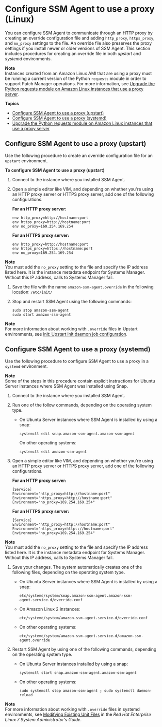 # Configure SSM Agent to use a proxy \(Linux\)<a name="sysman-proxy-with-ssm-agent"></a>

You can configure SSM Agent to communicate through an HTTP proxy by creating an override configuration file and adding `http_proxy`, `https_proxy`, and `no_proxy` settings to the file\. An override file also preserves the proxy settings if you install newer or older versions of SSM Agent\. This section includes procedures for creating an override file in both *upstart* and *systemd* environments\. 

**Note**  
Instances created from an Amazon Linux AMI that are using a proxy must be running a current version of the Python `requests` module in order to support Patch Manager operations\. For more information, see [Upgrade the Python requests module on Amazon Linux instances that use a proxy server](sysman-proxy-with-ssm-agent-al-python-requests.md)\.

**Topics**
+ [Configure SSM Agent to use a proxy \(upstart\)](#ssm-agent-proxy-upstart)
+ [Configure SSM Agent to use a proxy \(systemd\)](#ssm-agent-proxy-systemd)
+ [Upgrade the Python requests module on Amazon Linux instances that use a proxy server](sysman-proxy-with-ssm-agent-al-python-requests.md)

## Configure SSM Agent to use a proxy \(upstart\)<a name="ssm-agent-proxy-upstart"></a>

Use the following procedure to create an override configuration file for an `upstart` environment\.

**To configure SSM Agent to use a proxy \(upstart\)**

1. Connect to the instance where you installed SSM Agent\.

1. Open a simple editor like VIM, and depending on whether you're using an HTTP proxy server or HTTPS proxy server, add one of the following configurations\.

   **For an HTTP proxy server:**

   ```
   env http_proxy=http://hostname:port
   env https_proxy=http://hostname:port
   env no_proxy=169.254.169.254
   ```

   **For an HTTPS proxy server:**

   ```
   env http_proxy=http://hostname:port
   env https_proxy=https://hostname:port
   env no_proxy=169.254.169.254
   ```
**Note**  
You must add the `no_proxy` setting to the file and specify the IP address listed here\. It is the instance metadata endpoint for Systems Manager\. Without this IP address, calls to Systems Manager fail\.

1. Save the file with the name `amazon-ssm-agent.override` in the following location: `/etc/init/`

1. Stop and restart SSM Agent using the following commands:

   ```
   sudo stop amazon-ssm-agent
   sudo start amazon-ssm-agent
   ```

**Note**  
For more information about working with `.override` files in Upstart environments, see [init: Upstart init daemon job configuration](https://www.systutorials.com/docs/linux/man/5-init/)\.

## Configure SSM Agent to use a proxy \(systemd\)<a name="ssm-agent-proxy-systemd"></a>

Use the following procedure to configure SSM Agent to use a proxy in a `systemd` environment\.

**Note**  
Some of the steps in this procedure contain explicit instructions for Ubuntu Server instances where SSM Agent was installed using Snap\.

1. Connect to the instance where you installed SSM Agent\.

1. Run one of the follow commands, depending on the operating system type\.
   + On Ubuntu Server instances where SSM Agent is installed by using a snap:

     ```
     systemctl edit snap.amazon-ssm-agent.amazon-ssm-agent
     ```

     On other operating systems:

     ```
     systemctl edit amazon-ssm-agent
     ```

1. Open a simple editor like VIM, and depending on whether you're using an HTTP proxy server or HTTPS proxy server, add one of the following configurations\.

   **For an HTTP proxy server:**

   ```
   [Service]
   Environment="http_proxy=http://hostname:port"
   Environment="https_proxy=http://hostname:port"
   Environment="no_proxy=169.254.169.254"
   ```

   **For an HTTPS proxy server:**

   ```
   [Service]
   Environment="http_proxy=http://hostname:port"
   Environment="https_proxy=https://hostname:port"
   Environment="no_proxy=169.254.169.254"
   ```
**Note**  
You must add the `no_proxy` setting to the file and specify the IP address listed here\. It is the instance metadata endpoint for Systems Manager\. Without this IP address, calls to Systems Manager fail\.

1. Save your changes\. The system automatically creates one of the following files, depending on the operating system type\.
   + On Ubuntu Server instances where SSM Agent is installed by using a snap: 

     `etc/systemd/system/snap.amazon-ssm-agent.amazon-ssm-agent.service.d/override.conf`
   + On Amazon Linux 2 instances: 

     `etc/systemd/system/amazon-ssm-agent.service.d/override.conf`
   + On other operating systems: 

     `etc/systemd/system/amazon-ssm-agent.service.d/amazon-ssm-agent.override`

1. Restart SSM Agent by using one of the following commands, depending on the operating system type\.
   + On Ubuntu Server instances installed by using a snap:

     ```
     systemctl start snap.amazon-ssm-agent.amazon-ssm-agent
     ```
   + On other operating systems:

     ```
     sudo systemctl stop amazon-ssm-agent ; sudo systemctl daemon-reload
     ```

**Note**  
For more information about working with `.override` files in systemd environments, see [Modifying Existing Unit Files](https://access.redhat.com/documentation/en-us/red_hat_enterprise_linux/7/html/system_administrators_guide/chap-managing_services_with_systemd#sect-Managing_Services_with_systemd-Unit_File_Modify) in the *Red Hat Enterprise Linux 7 System Administrator's Guide*\.